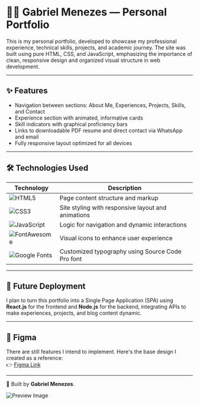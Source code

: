 # 👨‍💻 Gabriel Menezes — Personal Portfolio

This is my personal portfolio, developed to showcase my professional experience, technical skills, projects, and academic journey. The site was built using pure HTML, CSS, and JavaScript, emphasizing the importance of clean, responsive design and organized visual structure in web development.

---

## ✨ Features

- Navigation between sections: About Me, Experiences, Projects, Skills, and Contact
- Experience section with animated, informative cards
- Skill indicators with graphical proficiency bars
- Links to downloadable PDF resume and direct contact via WhatsApp and email
- Fully responsive layout optimized for all devices

---      
   
## 🛠️ Technologies Used

| Technology | Description |
|------------|-------------|
| ![HTML5](https://img.shields.io/badge/HTML5-E34F26?logo=html5&logoColor=white&style=flat) | Page content structure and markup |
| ![CSS3](https://img.shields.io/badge/CSS3-1572B6?logo=css3&logoColor=white&style=flat) | Site styling with responsive layout and animations |
| ![JavaScript](https://img.shields.io/badge/JavaScript-F7DF1E?logo=javascript&logoColor=black&style=flat) | Logic for navigation and dynamic interactions |
| ![FontAwesome](https://img.shields.io/badge/FontAwesome-339AF0?logo=fontawesome&logoColor=white&style=flat) | Visual icons to enhance user experience |
| ![Google Fonts](https://img.shields.io/badge/Google%20Fonts-4285F4?logo=googlefonts&logoColor=white&style=flat) | Customized typography using Source Code Pro font |

---

## 🚀 Future Deployment

I plan to turn this portfolio into a Single Page Application (SPA) using **React.js** for the frontend and **Node.js** for the backend, integrating APIs to make experiences, projects, and blog content dynamic.

---

## 🎨 Figma

There are still features I intend to implement. Here's the base design I created as a reference:  
👉 [Figma Link](https://www.figma.com/design/QH2nxn9MO2efT4X4LwsLEE/PORIFOLIO?node-id=0-1&t=MiYTKKlJadgEjqqp-1)

---

🧠 Built by **Gabriel Menezes**.

![Preview Image](https://i.ibb.co/FLvPV7Qx/Portifolio-visualizacao.png)  
